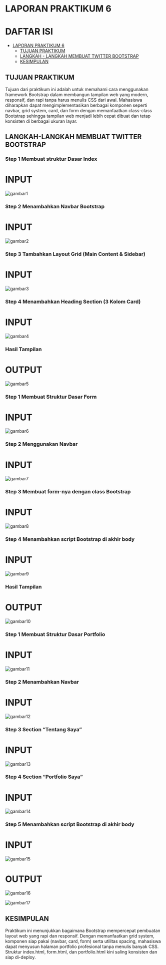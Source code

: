 # LAPORAN PRAKTIKUM 6
DAFTAR ISI
==========
- [LAPORAN PRAKTIKUM 6](#laporan-praktikum-6) 
    - [TUJUAN PRAKTIKUM](#tujuan-praktikum)
    - [LANGKAH - LANGKAH MEMBUAT TWITTER BOOTSTRAP](#langkah-langkah-membuat-twitter-bootstrap)
    - [KESIMPULAN](#kesimpulan)

## TUJUAN PRAKTIKUM
Tujuan dari praktikum ini adalah untuk memahami cara menggunakan framework Bootstrap dalam membangun tampilan web yang modern, responsif, dan rapi tanpa harus menulis CSS dari awal.
Mahasiswa diharapkan dapat mengimplementasikan berbagai komponen seperti navbar, grid system, card, dan form dengan memanfaatkan class-class Bootstrap sehingga tampilan web menjadi lebih cepat dibuat dan tetap konsisten di berbagai ukuran layar.

## LANGKAH-LANGKAH MEMBUAT TWITTER BOOTSTRAP

### Step 1 Membuat struktur Dasar Index

# INPUT

![gambar1](screenshot/code0.png)

### Step 2 Menambahkan Navbar Bootstrap 

# INPUT

![gambar2](screenshot/code1.png)

### Step 3 Tambahkan Layout Grid (Main Content & Sidebar)

# INPUT

![gambar3](screenshot/code2.png)

### Step 4 Menambahkan Heading Section (3 Kolom Card)

# INPUT

![gambar4](screenshot/code3.png)

### Hasil Tampilan

# OUTPUT

![gambar5](screenshot/output1.png)  

### Step 1 Membuat Struktur Dasar Form

# INPUT

![gambar6](screenshot/code4.png)

### Step 2 Menggunakan Navbar

# INPUT

![gambar7](screenshot/code5.png)

### Step 3 Membuat form-nya dengan class Bootstrap

# INPUT

![gambar8](screenshot/code6.png)

### Step 4 Menambahkan script Bootstrap di akhir body

# INPUT

![gambar9](screenshot/code7.png)

### Hasil Tampilan

# OUTPUT

![gambar10](screenshot/output2.png) 

### Step 1 Membuat Struktur Dasar Portfolio

# INPUT

![gambar11](screenshot/code8.png)

### Step 2 Menambahkan Navbar

# INPUT

![gambar12](screenshot/code9.png)

### Step 3 Section “Tentang Saya”

# INPUT

![gambar13](screenshot/code10.png)

### Step 4 Section “Portfolio Saya”

# INPUT

![gambar14](screenshot/code11.png)

### Step 5 Menambahkan script Bootstrap di akhir body

# INPUT

![gambar15](screenshot/code12.png)

# OUTPUT

![gambar16](screenshot/output3a.png)

![gambar17](screenshot/output3b.png)

## KESIMPULAN
Praktikum ini menunjukkan bagaimana Bootstrap mempercepat pembuatan layout web yang rapi dan responsif. Dengan memanfaatkan grid system, komponen siap pakai (navbar, card, form) serta utilitas spacing, mahasiswa dapat menyusun halaman portfolio profesional tanpa menulis banyak CSS. Struktur index.html, form.html, dan portfolio.html kini saling konsisten dan siap di-deploy.


